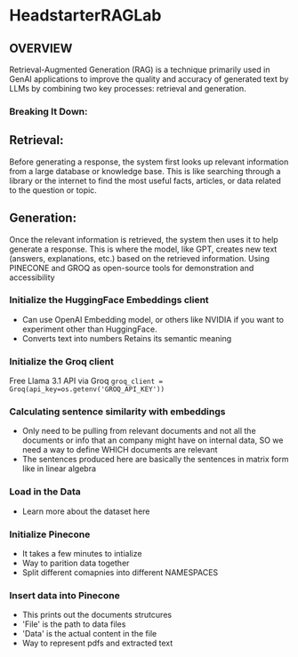 # HeadstarterRAGLab


## OVERVIEW

Retrieval-Augmented Generation (RAG) is a technique primarily used in GenAI applications to improve the quality and accuracy of generated text by LLMs by combining two key processes: retrieval and generation.

### Breaking It Down:
## Retrieval:
Before generating a response, the system first looks up relevant information from a large database or knowledge base. This is like searching through a library or the internet to find the most useful facts, articles, or data related to the question or topic.
## Generation:
Once the relevant information is retrieved, the system then uses it to help generate a response. This is where the model, like GPT, creates new text (answers, explanations, etc.) based on the retrieved information.
Using PINECONE and GROQ as open-source tools for demonstration and accessibility


### Initialize the HuggingFace Embeddings client
- Can use OpenAI Embedding model, or others like NVIDIA if you want to experiment other than HuggingFace.
- Converts text into numbers Retains its semantic meaning


### Initialize the Groq client
Free Llama 3.1 API via Groq
```groq_client = Groq(api_key=os.getenv('GROQ_API_KEY'))```


### Calculating sentence similarity with embeddings
- Only need to be pulling from relevant documents and not all the documents or info that an company might have on internal data, SO we need a way to define WHICH documents are relevant
- The sentences produced here are basically the sentences in matrix form like in linear algebra


### Load in the Data
- Learn more about the dataset here

### Initialize Pinecone
- It takes a few minutes to intialize
- Way to parition data together
- Split different comapnies into different NAMESPACES


### Insert data into Pinecone
- This prints out the documents strutcures
- 'File' is the path to data files
- 'Data' is the actual content in the file
- Way to represent pdfs and extracted text
